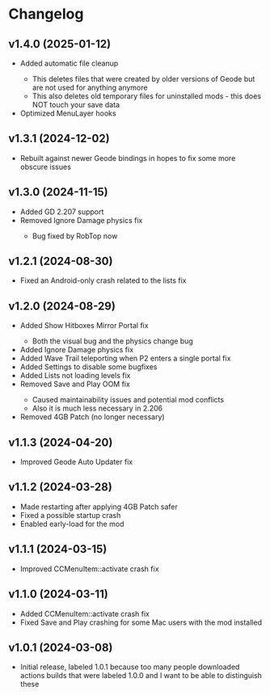 # Changelog
## <cg>v1.4.0</c> (2025-01-12)
* <cg>Added</c> <cj>automatic file cleanup</c>
  * This deletes files that were created by older versions of Geode but are not used for anything anymore
  * This also deletes old temporary files for uninstalled mods - this does NOT touch your save data
* <cg>Optimized</c> MenuLayer hooks

## <cg>v1.3.1</c> (2024-12-02)
* Rebuilt against newer Geode bindings in hopes to fix some more obscure issues

## <cg>v1.3.0</c> (2024-11-15)
* <cg>Added</c> <cj>GD 2.207</c> support
* <cr>Removed</c> <cj>Ignore Damage</c> <co>physics</c> fix
  * Bug fixed by RobTop now

## <cg>v1.2.1</c> (2024-08-30)
* <cg>Fixed</c> an <cp>Android-only</c> crash related to the lists fix

## <cg>v1.2.0</c> (2024-08-29)
* <cg>Added</c> <cj>Show Hitboxes</c> <co>Mirror Portal</c> fix
  * Both the visual bug and the physics change bug
* <cg>Added</c> <cj>Ignore Damage</c> <co>physics</c> fix
* <cg>Added</c> <cj>Wave Trail</c> teleporting when P2 enters a single portal fix
* <cg>Added</c> <cj>Settings</c> to disable some bugfixes
* <cg>Added</c> <cj>Lists</c> not loading levels fix
* <cr>Removed</c> <cj>Save and Play OOM fix</c>
  * Caused maintainability issues and potential mod conflicts
  * Also it is much less necessary in 2.206
* <cr>Removed</c> <cj>4GB Patch</c> (no longer necessary)

## <cg>v1.1.3</c> (2024-04-20)
* <cg>Improved</c> <cj>Geode Auto Updater</c> fix

## <cg>v1.1.2</c> (2024-03-28)
* <cg>Made</c> <cj>restarting</c> after applying <co>4GB Patch</c> <cy>safer</c>
* <cg>Fixed</c> a possible startup <cr>crash</c>
* <cg>Enabled</c> <cj>early-load</c> for the mod

## <cg>v1.1.1</c> (2024-03-15)
* <cg>Improved</c> <cj>CCMenuItem::activate</c> <cr>crash</c> fix

## <cg>v1.1.0</c> (2024-03-11)
* <cg>Added</c> <cj>CCMenuItem::activate</c> <cr>crash</c> fix
* <cg>Fixed</c> <cj>Save and Play</c> crashing for some <co>Mac</c> users with the mod installed

## <cg>v1.0.1</c> (2024-03-08)
* Initial release, labeled 1.0.1 because too many people downloaded actions builds that were labeled 1.0.0 and I want to be able to distinguish these